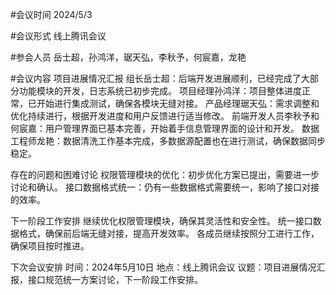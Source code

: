 #会议时间
2024/5/3

#会议形式
线上腾讯会议

#参会人员
岳士超，孙鸿洋，琚天弘，李秋予，何宸嘉，龙艳

#会议内容
项目进展情况汇报
组长岳士超：后端开发进展顺利，已经完成了大部分功能模块的开发，日志系统已初步完成。
项目经理孙鸿洋：项目整体进度正常，已开始进行集成测试，确保各模块无缝对接。
产品经理琚天弘：需求调整和优化持续进行，根据开发进度和用户反馈进行适当修改。
前端开发人员李秋予和何宸嘉：用户管理界面已基本完善，开始着手信息管理界面的设计和开发。
数据工程师龙艳：数据清洗工作基本完成，多数据源配置也在进行测试，确保数据同步稳定。

存在的问题和困难讨论
权限管理模块的优化：初步优化方案已提出，需要进一步讨论和确认。
接口数据格式统一：仍有一些数据格式需要统一，影响了接口对接的效率。

下一阶段工作安排
继续优化权限管理模块，确保其灵活性和安全性。
统一接口数据格式，确保前后端无缝对接，提高开发效率。
各成员继续按照分工进行工作，确保项目按时推进。

下次会议安排
时间：2024年5月10日
地点：线上腾讯会议
议题：项目进展情况汇报，接口规范统一方案讨论，下一阶段工作安排。